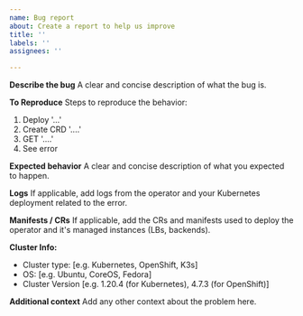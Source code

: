 ```yaml
---
name: Bug report
about: Create a report to help us improve
title: ''
labels: ''
assignees: ''

---
```


**Describe the bug**
A clear and concise description of what the bug is.

**To Reproduce**
Steps to reproduce the behavior:
1. Deploy '...'
2. Create CRD '....'
3. GET '....'
4. See error

**Expected behavior**
A clear and concise description of what you expected to happen.

**Logs**
If applicable, add logs from the operator and your Kubernetes deployment related to the error.

**Manifests / CRs**
If applicable, add the CRs and manifests used to deploy the operator and it's managed instances (LBs, backends).

**Cluster Info:**
 - Cluster type: [e.g. Kubernetes, OpenShift, K3s]
 - OS: [e.g. Ubuntu, CoreOS, Fedora]
 - Cluster Version [e.g. 1.20.4 (for Kubernetes), 4.7.3 (for OpenShift)]

**Additional context**
Add any other context about the problem here.
